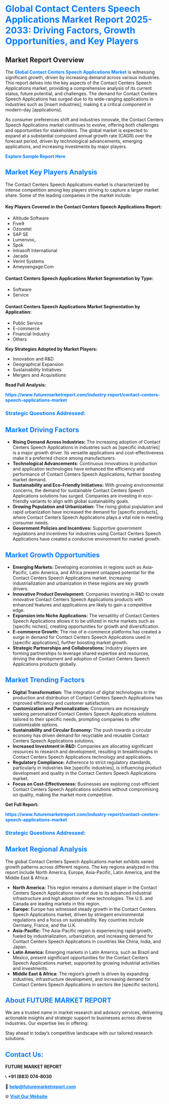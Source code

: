 <h1 style="color: #007BFF;">Global Contact Centers Speech Applications Market Report 2025-2033: Driving Factors, Growth Opportunities, and Key Players</h1>

<section id="overview">
<h2>Market Report Overview</h2>
<p>The <a href="https://www.futuremarketreport.com/industry-report/contact-centers-speech-applications-market" style="color: #007BFF; text-decoration: none;"><strong>Global Contact Centers Speech Applications Market</strong></a> is witnessing significant growth, driven by increasing demand across various industries. This report delves into the key aspects of the Contact Centers Speech Applications market, providing a comprehensive analysis of its current status, future potential, and challenges. The demand for Contact Centers Speech Applications has surged due to its wide-ranging applications in industries such as [insert industries], making it a critical component in modern-day [applications].</p>
<p>As consumer preferences shift and industries innovate, the Contact Centers Speech Applications market continues to evolve, offering both challenges and opportunities for stakeholders. The global market is expected to expand at a substantial compound annual growth rate (CAGR) over the forecast period, driven by technological advancements, emerging applications, and increasing investments by major players.</p>
</section>

<section id="overview">
<p><a href="https://www.futuremarketreport.com/request-sample/reportId=60654" style="color: #007BFF; text-decoration: none;"><strong>Explore Sample Report Here</strong></a></p>
</section>

<section id="key-players">
<h2 style="color: #007BFF;">Market Key Players Analysis</h2>
<p>The Contact Centers Speech Applications market is characterized by intense competition among key players striving to capture a larger market share. Some of the leading companies in the market include:</p>
<h4>Key Players Covered in the Contact Centers Speech Applications Report:</h4>
<ul><li>Altitude Software</li><li>Five9</li><li>Ozonetel</li><li>SAP SE</li><li>Lumenvox,.</li><li>Spok</li><li>Intrasoft International</li><li>Jacada</li><li>Verint Systems</li><li>Ameyoengage.Com</li></ul>
<h4>Contact Centers Speech Applications Market Segmentation by Type:</h4>
<ul><li>Software</li><li>Service</li></ul>

<h4>Contact Centers Speech Applications Market Segmentation by Application:</h4>
<ul><li>Public Service</li><li>E-commerce</li><li>Financial Industry</li><li>Others</li></ul>
<p><strong>Key Strategies Adopted by Market Players:</strong></p>
<ul>
<li>Innovation and R&D</li>
<li>Geographical Expansion</li>
<li>Sustainability Initiatives</li>
<li>Mergers and Acquisitions</li>
</ul>
</section>

<section>
<p><strong>Read Full Analysis: </strong></p><a href="https://www.futuremarketreport.com/industry-report/contact-centers-speech-applications-market" style="color: #007BFF; text-decoration: none;"><strong>https://www.futuremarketreport.com/industry-report/contact-centers-speech-applications-market</strong></a>
<h3 style="color: #007BFF;">Strategic Questions Addressed:</h3>
</section>

<section id="driving-factors">
<h2 style="color: #007BFF;">Market Driving Factors</h2>
<ul>
<li><strong>Rising Demand Across Industries:</strong> The increasing adoption of Contact Centers Speech Applications in industries such as [specific industries] is a major growth driver. Its versatile applications and cost-effectiveness make it a preferred choice among manufacturers.</li>
<li><strong>Technological Advancements:</strong> Continuous innovations in production and application technologies have enhanced the efficiency and performance of Contact Centers Speech Applications, further boosting market demand.</li>
<li><strong>Sustainability and Eco-Friendly Initiatives:</strong> With growing environmental concerns, the demand for sustainable Contact Centers Speech Applications solutions has surged. Companies are investing in eco-friendly variants to align with global sustainability goals.</li>
<li><strong>Growing Population and Urbanization:</strong> The rising global population and rapid urbanization have increased the demand for [specific products], where Contact Centers Speech Applications plays a vital role in meeting consumer needs.</li>
<li><strong>Government Policies and Incentives:</strong> Supportive government regulations and incentives for industries using Contact Centers Speech Applications have created a conducive environment for market growth.</li>
</ul>
</section>

<section id="growth-opportunities">
<h2 style="color: #007BFF;">Market Growth Opportunities</h2>
<ul>
<li><strong>Emerging Markets:</strong> Developing economies in regions such as Asia-Pacific, Latin America, and Africa present untapped potential for the Contact Centers Speech Applications market. Increasing industrialization and urbanization in these regions are key growth drivers.</li>
<li><strong>Innovative Product Development:</strong> Companies investing in R&D to create innovative Contact Centers Speech Applications products with enhanced features and applications are likely to gain a competitive edge.</li>
<li><strong>Expansion into Niche Applications:</strong> The versatility of Contact Centers Speech Applications allows it to be utilized in niche markets such as [specific niches], creating opportunities for growth and diversification.</li>
<li><strong>E-commerce Growth:</strong> The rise of e-commerce platforms has created a surge in demand for Contact Centers Speech Applications used in [specific applications], further boosting market growth.</li>
<li><strong>Strategic Partnerships and Collaborations:</strong> Industry players are forming partnerships to leverage shared expertise and resources, driving the development and adoption of Contact Centers Speech Applications products globally.</li>
</ul>
</section>

<section id="trending-factors">
<h2 style="color: #007BFF;">Market Trending Factors</h2>
<ul>
<li><strong>Digital Transformation:</strong> The integration of digital technologies in the production and distribution of Contact Centers Speech Applications has improved efficiency and customer satisfaction.</li>
<li><strong>Customization and Personalization:</strong> Consumers are increasingly seeking personalized Contact Centers Speech Applications solutions tailored to their specific needs, prompting companies to offer customizable options.</li>
<li><strong>Sustainability and Circular Economy:</strong> The push towards a circular economy has driven demand for recyclable and reusable Contact Centers Speech Applications solutions.</li>
<li><strong>Increased Investment in R&D:</strong> Companies are allocating significant resources to research and development, resulting in breakthroughs in Contact Centers Speech Applications technology and applications.</li>
<li><strong>Regulatory Compliance:</strong> Adherence to strict regulatory standards, particularly in industries like [specific industries], is influencing product development and quality in the Contact Centers Speech Applications market.</li>
<li><strong>Focus on Cost-Effectiveness:</strong> Businesses are exploring cost-efficient Contact Centers Speech Applications solutions without compromising on quality, making the market more competitive.</li>
</ul>
</section>

<section>
<p><strong>Get Full Report: </strong></p><a href="https://www.futuremarketreport.com/industry-report/contact-centers-speech-applications-market" style="color: #007BFF; text-decoration: none;"><strong>https://www.futuremarketreport.com/industry-report/contact-centers-speech-applications-market</strong></a>
<h3 style="color: #007BFF;">Strategic Questions Addressed:</h3>
</section>


<section id="regional-analysis">
<h2 style="color: #007BFF;">Market Regional Analysis</h2>
<p>The global Contact Centers Speech Applications market exhibits varied growth patterns across different regions. The key regions analyzed in this report include North America, Europe, Asia-Pacific, Latin America, and the Middle East & Africa:</p>
<ul>
<li><strong>North America:</strong> This region remains a dominant player in the Contact Centers Speech Applications market due to its advanced industrial infrastructure and high adoption of new technologies. The U.S. and Canada are leading markets in this region.</li>
<li><strong>Europe:</strong> Europe has witnessed steady growth in the Contact Centers Speech Applications market, driven by stringent environmental regulations and a focus on sustainability. Key countries include Germany, France, and the U.K.</li>
<li><strong>Asia-Pacific:</strong> The Asia-Pacific region is experiencing rapid growth, fueled by industrialization, urbanization, and increasing demand for Contact Centers Speech Applications in countries like China, India, and Japan.</li>
<li><strong>Latin America:</strong> Emerging markets in Latin America, such as Brazil and Mexico, present significant opportunities for the Contact Centers Speech Applications market, supported by growing industrial activities and investments.</li>
<li><strong>Middle East & Africa:</strong> The region’s growth is driven by expanding industries, infrastructure development, and increasing demand for Contact Centers Speech Applications in sectors like [specific sectors].</li>
</ul>
</section>

<footer>
<h2 style="color: #007BFF;">About FUTURE MARKET REPORT</h2>
<p>We are a trusted name in market research and advisory services, delivering actionable insights and strategic support to businesses across diverse industries. Our expertise lies in offering:</p>

<p>Stay ahead in today’s competitive landscape with our tailored research solutions.</p>

<h2 style="color: #007BFF;">Contact Us:</h2>
<p><strong>FUTURE MARKET REPORT</strong></p>
<p>📞 <strong>+91 (883) 074-8030</strong></p>
<p>📧 <strong><a href="mailto:help@futuremarketreport.com" style="color: #007BFF;">help@futuremarketreport.com</a></strong></p>
<p>🌐 <strong><a href="https://www.futuremarketreport.com/" style="color: #007BFF;">Visit Our Website</a></strong></p>
</footer>